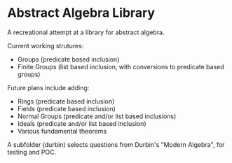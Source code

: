 # Abstract Algebra Library

A recreational attempt at a library for abstract algebra.

Current working strutures:
- Groups (predicate based inclusion)
- Finite Groups (list based inclusion, with conversions to predicate based groups)

Future plans include adding:
- Rings (predicate based inclusion)
- Fields (predicate based inclusion)
- Normal Groups (predicate and/or list based inclusions)
- Ideals (predicate and/or list based inclusion)
- Various fundamental theorems

A subfolder (durbin) selects questions from Durbin's "Modern Algebra", for testing and POC.
